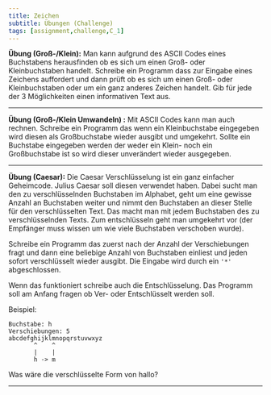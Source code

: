```yaml
---
title: Zeichen
subtitle: Übungen (Challenge)
tags: [assignment,challenge,C_1]
---
```


**Übung (Groß-/Klein):** Man kann aufgrund des ASCII Codes eines Buchstabens herausfinden ob es sich um einen Groß- oder Kleinbuchstaben handelt. Schreibe ein Programm dass zur Eingabe eines Zeichens auffordert und dann prüft ob es sich um einen Groß- oder Kleinbuchstaben oder um ein ganz anderes Zeichen handelt. Gib für jede der 3 Möglichkeiten einen informativen Text aus.



------

**Übung (Groß-/Klein Umwandeln) :** Mit ASCII Codes kann man auch rechnen. Schreibe ein Programm das wenn ein Kleinbuchstabe eingegeben wird diesen als Großbuchstabe wieder ausgibt und umgekehrt. Sollte ein Buchstabe eingegeben werden der weder ein Klein- noch ein Großbuchstabe ist so wird dieser unverändert wieder ausgegeben.



------

**Übung (Caesar):** Die Caesar Verschlüsselung ist ein ganz einfacher Geheimcode. Julius Caesar soll diesen verwendet haben. Dabei sucht man den zu verschlüsselnden Buchstaben im Alphabet, geht um eine gewisse Anzahl an Buchstaben weiter und nimmt den Buchstaben an dieser Stelle für den verschlüsselten Text. Das macht man mit jedem Buchstaben des zu verschlüsselnden Texts. Zum entschlüsseln geht man umgekehrt vor (der Empfänger muss wissen um wie viele Buchstaben verschoben wurde).

Schreibe ein Programm das zuerst nach der Anzahl der Verschiebungen fragt und dann eine beliebige Anzahl von Buchstaben einliest und jeden sofort verschlüsselt wieder ausgibt. Die Eingabe wird durch ein `'*'` abgeschlossen.

Wenn das funktioniert schreibe auch die Entschlüsselung. Das Programm soll am Anfang fragen ob Ver- oder Entschlüsselt werden soll.

Beispiel:

```
Buchstabe: h
Verschiebungen: 5
abcdefghijklmnopqrstuvwxyz
       ^    ^
       |    |
       h -> m
```

Was wäre die verschlüsselte Form von hallo?

------